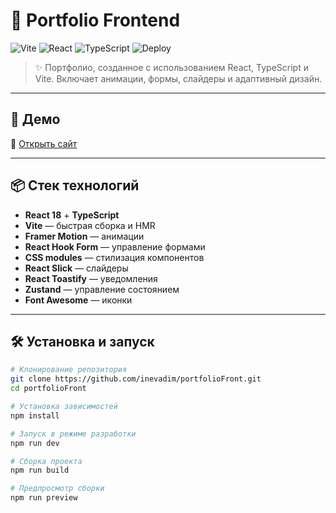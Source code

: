 # 🎨 Portfolio Frontend

![Vite](https://img.shields.io/badge/Vite-6.3.2-blueviolet?logo=vite)
![React](https://img.shields.io/badge/React-18.3.1-61dafb?logo=react)
![TypeScript](https://img.shields.io/badge/TypeScript-5.6.2-3178c6?logo=typescript)
![Deploy](https://img.shields.io/badge/Deploy-GitHub%20Pages-brightgreen?logo=github)

> ✨ Портфолио, созданное с использованием React, TypeScript и Vite. Включает анимации, формы, слайдеры и адаптивный дизайн.

---

## 🚀 Демо

🔗 [Открыть сайт](https://inevadim.github.io/portfolioFront)

---

## 📦 Стек технологий

- **React 18** + **TypeScript**
- **Vite** — быстрая сборка и HMR
- **Framer Motion** — анимации
- **React Hook Form** — управление формами
- **CSS modules** — стилизация компонентов
- **React Slick** — слайдеры
- **React Toastify** — уведомления
- **Zustand** — управление состоянием
- **Font Awesome** — иконки

---

## 🛠️ Установка и запуск

```bash
# Клонирование репозитория
git clone https://github.com/inevadim/portfolioFront.git
cd portfolioFront

# Установка зависимостей
npm install

# Запуск в режиме разработки
npm run dev

# Сборка проекта
npm run build

# Предпросмотр сборки
npm run preview
